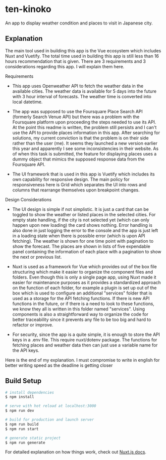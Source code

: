 # ten-kinoko

An app to display weather condition and places to visit in Japanese city.

## Explanation

The main tool used in building this app is the Vue ecosystem which includes Nuxt and Vuetify. The total time used in building this app is still less than 16 hours recommendation that is given. There are 3 requirements and 3 considerations regarding this app. I will explain them here.

Requirements

- This app uses Openweather API to fetch the weather data in the available cities. The weather data is available for 5 days into the future with 3 hour interval of forecasts. The weather time is converted into local datetime.

- The app was supposed to use the Foursquare Place Search API (formerly Search Venue API) but there was a problem with the Foursquare platform upon proceeding the steps needed to use its API. At the point this readme is written, the problem still persists and I can't use the API to provide places information in this app. After searching for solutions, my current conviction is that the problem is on their side rather than the user (me). It seems they launched a new version earlier this year and apparently I see some inconsistencies in their website. As of when this task is submitted, the feature for displaying places uses a dummy object that mimics the supposed response data from the Foursquare API.

- The UI framework that is used in this app is Vuetify which includes its own capability for responsive design. The main policy for responsiveness here is Grid which separates the UI into rows and columns that rearrange themselves upon breakpoint changes.

Design Considerations

- The UI design is simple if not simplistic. It is just a card that can be toggled to show the weather or listed places in the selected cities. For empty state handling, if the city is not selected yet (which can only happen upon new loading) the card shows nothing. Error handling is also done in just logging the error to the console and the app is just left in a loading state when there is possible error (which is upon API fetching). The weather is shown for one time point with pagination to show the forecast. The places are shown in lists of five expendable panel containing the information of each place with a pagination to show the next or previous list.

- Nuxt is used as a framework for Vue which provides out of the box file structuring which make it easier to organize the component files and folders. Even though this is only a single page app, using Nuxt made it easier for maintenance purposes as it provides a standardized approach on the function of each folder, for example a plugin is set up out of the box which is used to configure an additional "services" folder that is used as a storage for the API fetching functions. If there is new API functions in the future, or if there is a need to look to these functions, we know they all is written in this folder named "services". Using components is also a straightforward way to organize the code for better traceability since it prevents any file to be too big and hard to refactor or improve.

- For security, since the app is a quite simple, it is enough to store the API keys in a .env file. This require nuxt/dotenv package. The functions for fetching places and weather data then can just use a variable name for the API keys.

Here is the end of my explanation. I must compromise to write in english for better writing speed as the deadline is getting closer

## Build Setup

```bash
# install dependencies
$ npm install

# serve with hot reload at localhost:3000
$ npm run dev

# build for production and launch server
$ npm run build
$ npm run start

# generate static project
$ npm run generate
```

For detailed explanation on how things work, check out [Nuxt.js docs](https://nuxtjs.org).
